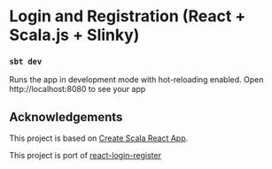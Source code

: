 # Login and Registration (React + Scala.js + Slinky)

### `sbt dev`
Runs the app in development mode with hot-reloading enabled.
Open http://localhost:8080 to see your app

## Acknowledgements
This project is based on [Create Scala React App](https://github.com/shadaj/create-react-scala-app.g8).

This project is port of [react-login-register](https://github.com/ipenywis/react-login-register)

